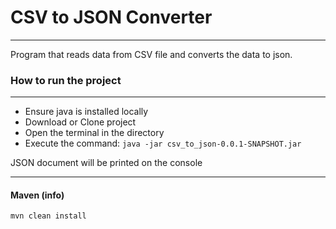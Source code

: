 # CSV to JSON Converter
***
Program that reads data from CSV file and converts the data to json.


### How to run the project
***

- Ensure java is installed locally
- Download or Clone project
- Open the terminal in the directory
- Execute the command: ```java -jar csv_to_json-0.0.1-SNAPSHOT.jar```

JSON document will be printed on the console
***

#### Maven (info)
```mvn clean install```